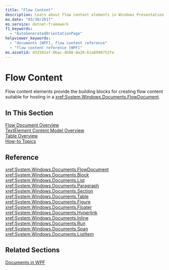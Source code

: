 ```yaml
---
title: "Flow Content"
description: Learn about flow content elements in Windows Presentation Foundation (WPF) applications, which provide the building blocks for creating flow content.
ms.date: "03/30/2017"
ms.service: dotnet-framework
f1_keywords: 
  - "AutoGeneratedOrientationPage"
helpviewer_keywords: 
  - "documents [WPF], flow content reference"
  - "flow content reference [WPF]"
ms.assetid: d32501af-0bac-4b80-8a20-61a6996753fe
---
```

# Flow Content

Flow content elements provide the building blocks for creating flow content suitable for hosting in a <xref:System.Windows.Documents.FlowDocument>.  
  
## In This Section  

[Flow Document Overview](flow-document-overview.md)  
[TextElement Content Model Overview](textelement-content-model-overview.md)  
[Table Overview](table-overview.md)  
[How-to Topics](flow-content-elements-how-to-topics.md)  
  
## Reference  

<xref:System.Windows.Documents.FlowDocument>  
  <xref:System.Windows.Documents.Block>  
  <xref:System.Windows.Documents.List>  
  <xref:System.Windows.Documents.Paragraph>  
  <xref:System.Windows.Documents.Section>  
  <xref:System.Windows.Documents.Table>  
  <xref:System.Windows.Documents.Figure>  
  <xref:System.Windows.Documents.Floater>  
  <xref:System.Windows.Documents.Hyperlink>  
  <xref:System.Windows.Documents.Inline>  
  <xref:System.Windows.Documents.Run>  
  <xref:System.Windows.Documents.Span>  
  <xref:System.Windows.Documents.ListItem>  
  
## Related Sections  

[Documents in WPF](documents-in-wpf.md)

